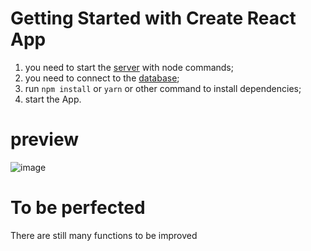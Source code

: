# Getting Started with Create React App
1. you need to start the [server](https://github.com/charlie-iu/web_disk_server) with node commands;
2. you need to connect to the [database](https://github.com/charlie-iu/web_disk_database);
3. run `npm install` or `yarn` or other command to install dependencies;
4. start the App.

# preview
![image](https://user-images.githubusercontent.com/62433009/224271322-629a3cab-6fc0-44ba-8a76-c23bb7dc2348.png)

# To be perfected
There are still many functions to be improved
